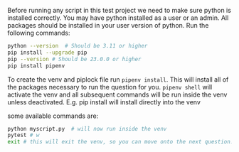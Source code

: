 Before running any script in this test project we need to make sure python is installed correctly. You may have python installed as a user or an admin. All packages should be installed in your user version of python. Run the following commands:

```bash
python --version  # Should be 3.11 or higher
pip install --upgrade pip
pip --version # Should be 23.0.0 or higher
pip install pipenv
```

To create the venv and piplock file run `pipenv install`. This will install all of the packages necessary to run the question for you. 
`pipenv shell` will activate the venv and all subsequent commands will be run inside the venv unless deactivated. E.g. pip install will install directly into the venv

some available commands are:

```bash
python myscript.py  # will now run inside the venv
pytest # w
exit # this will exit the venv, so you can move onto the next question. Do not use `deactivate` as this leave pipenv in a confused state
```